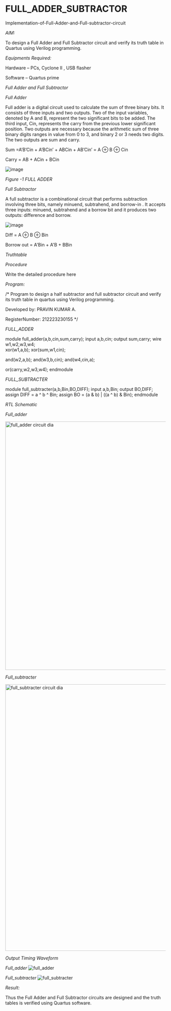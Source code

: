 # FULL_ADDER_SUBTRACTOR

Implementation-of-Full-Adder-and-Full-subtractor-circuit

*AIM:*

To design a Full Adder and Full Subtractor circuit and verify its truth table in Quartus using Verilog programming.

*Equipments Required:*

Hardware – PCs, Cyclone II , USB flasher

Software – Quartus prime

*Full Adder and Full Subtractor*

*Full Adder*

Full adder is a digital circuit used to calculate the sum of three binary bits. It consists of three inputs and two outputs. Two of the input variables, denoted by A and B, represent the two significant bits to be added. The third input, Cin, represents the carry from the previous lower significant position. Two outputs are necessary because the arithmetic sum of three binary digits ranges in value from 0 to 3, and binary 2 or 3 needs two digits. The two outputs are sum and carry.

Sum =A’B’Cin + A’BCin’ + ABCin + AB’Cin’ = A ⊕ B ⊕ Cin 

Carry = AB + ACin + BCin

![image](https://github.com/naavaneetha/FULL_ADDER_SUBTRACTOR/assets/154305477/0f30ba51-5ffb-4198-845f-18e054f675e7)

*Figure -1 FULL ADDER*

*Full Subtractor*

A full subtractor is a combinational circuit that performs subtraction involving three bits, namely minuend, subtrahend, and borrow-in . It accepts three inputs: minuend, subtrahend and a borrow bit and it produces two outputs: difference and borrow.

![image](https://github.com/naavaneetha/FULL_ADDER_SUBTRACTOR/assets/154305477/02b24f51-ab51-4304-9ad6-7b81ffc1ead5)

Diff = A ⊕ B ⊕ Bin 

Borrow out = A'Bin + A'B + BBin

*Truthtable*

*Procedure*

Write the detailed procedure here

*Program:*

/* Program to design a half subtractor and full subtractor circuit and verify its truth table in quartus using Verilog programming.

Developed by: PRAVIN KUMAR A.

RegisterNumber: 212223230155
*/

*FULL_ADDER*

module full_adder(a,b,cin,sum,carry);
input a,b,cin;
output sum,carry;
wire w1,w2,w3,w4;       
xor(w1,a,b);
xor(sum,w1,cin);        

and(w2,a,b);
and(w3,b,cin);
and(w4,cin,a);

or(carry,w2,w3,w4);
endmodule


*FULL_SUBTRACTER*

module full_subtracter(a,b,Bin,BO,DIFF);
input a,b,Bin;
output BO,DIFF;
assign DIFF = a ^ b ^ Bin;
  assign BO = (a & b) | ((a ^ b) & Bin);
endmodule


*RTL Schematic*

*Full_adder*

<img width="781" alt="full_adder circuit dia" src="https://github.com/Ganesh23013987/FULL_ADDER_SUBTRACTOR/assets/147473768/5371de9d-9d9d-4c53-943c-18efc64b94fc">

*Full_subtracter*

<img width="838" alt="full_subtracter circuit dia" src="https://github.com/Ganesh23013987/FULL_ADDER_SUBTRACTOR/assets/147473768/6d6be52a-5b94-4543-b328-61f9e54a7066">


*Output Timing Waveform*

*Full_adder*
![full_adder](https://github.com/Ganesh23013987/FULL_ADDER_SUBTRACTOR/assets/147473768/bdf5de18-56e3-4b73-ab12-54b2b3f15a2a)

*Full_subtracter*
![full_subtracter](https://github.com/Ganesh23013987/FULL_ADDER_SUBTRACTOR/assets/147473768/8985020f-0871-4143-84a2-b143a03f37aa)

*Result:*

Thus the Full Adder and Full Subtractor circuits are designed and the truth tables is verified using Quartus software.

